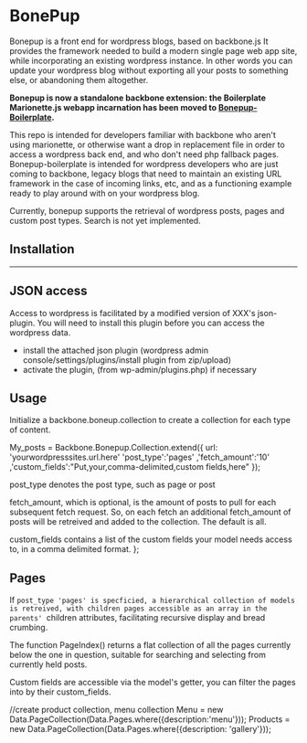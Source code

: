 BonePup
=======
Bonepup is a front end for wordpress blogs, based on backbone.js It provides the framework needed to build a modern single page web app site, while incorporating an existing wordpress instance. In other words you can update your wordpress blog without exporting all your posts to something else, or abandoning them altogether.

**Bonepup is now a standalone backbone extension: the Boilerplate Marionette.js webapp incarnation has been moved to [Bonepup-Boilerplate](https://github.com/Jon-Biz/Bonepup-Boilerplate).**

This repo is intended for developers familiar with backbone who aren't using marionette, or otherwise want a drop in replacement file in order to access a wordpress back end, and who don't need php fallback pages. Bonepup-boilerplate is intended for wordpress developers who are just coming to backbone, legacy blogs that need to maintain an existing URL framework in the case of incoming links, etc, and as a functioning example ready to play around with on your wordpress blog.

Currently, bonepup supports the retrieval of wordpress posts, pages and custom post types. Search is not yet implemented.

Installation
------------
------------

JSON access
-----------
Access to wordpress is facilitated by a modified version of XXX's json-plugin. You will need to install this plugin before you can access the wordpress data. 

* install the attached json plugin (wordpress admin console/settings/plugins/install plugin from zip/upload)
* activate the plugin, (from wp-admin/plugins.php) if necessary

Usage
-----

Initialize a backbone.boneup.collection to create a collection for each type of content.

  My_posts = Backbone.Bonepup.Collection.extend({
  	url: 'yourwordpresssites.url.here'
	'post_type':'pages'
	,'fetch_amount':'10'
	,'custom_fields':"Put,your,comma-delimited,custom fields,here"
});

post_type denotes the post type, such as page or post

fetch_amount, which is optional, is the amount of posts to pull for each subsequent fetch request. So, on each fetch an additional fetch_amount of posts will be retreived and added to the collection. The default is all.

custom_fields contains a list of the custom fields your model needs access to, in a comma delimited format.
};

Pages
-----
If ```post_type 'pages' is specficied, a hierarchical collection of models is retreived, with children pages accessible as an array in the parents' ```children attributes, facilitating recursive display and bread crumbing.

The function PageIndex() returns a flat collection of all the pages currently below the one in question, suitable for searching and selecting from currently held posts.

Custom fields are accessible via the model's getter, you can filter the pages into by their custom_fields.

//create product collection, menu collection
Menu = new Data.PageCollection(Data.Pages.where({description:'menu'}));
Products = new Data.PageCollection(Data.Pages.where({description: 'gallery'}));
